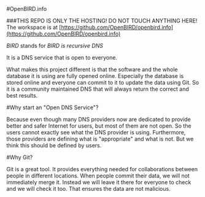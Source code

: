 #OpenBIRD.info

###THIS REPO IS ONLY THE HOSTING! DO NOT TOUCH ANYTHING HERE! The workspace is at [https://github.com/OpenBIRD/openbird.info](https://github.com/OpenBIRD/openbird.info)


*BIRD* stands for *BIRD is recursive DNS*

It is a DNS service that is open to everyone.

What makes this project different is that the software and the whole database it is using are fully opened online.
Especially the database is stored online and everyone can commit to it to update the data using Git.
So it is a community maintained DNS that will always return the correct and best results.

#Why start an "Open DNS Service"?

Because even though many DNS providers now are dedicated to provide better and safer Internet for users, but most of them are not open. 
So the users cannot exactly see what the DNS provider is using.
Furthermore, those providers are defining what is "appropriate" and what is not. But we think this should be defined by users.

#Why Git?

Git is a great tool. It provides everything needed for collaborations between people in different locations.
When people commit their data, we will not immediately merge it. 
Instead we will leave it there for everyone to check and we will check it too. That ensures the data are not malicious.